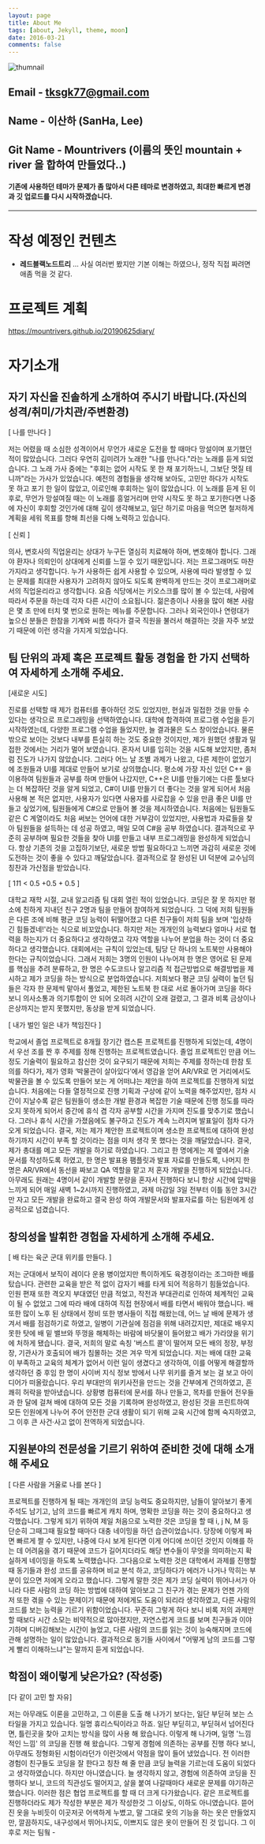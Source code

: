 ```yaml
---
layout: page
title: About Me
tags: [about, Jekyll, theme, moon]
date: 2016-03-21
comments: false
---
```

![thumnail](https://user-images.githubusercontent.com/36880919/57780181-b5ac9e80-7762-11e9-9089-5cb3c03f487c.jpg)

## Email - tksgk77@gmail.com
## Name - 이산하 (SanHa, Lee)
## Git Name - Mountrivers  (이름의 뜻인 mountain + river 을 합하여 만들었다..)

#### 기존에 사용하던 테마가 문제가 좀 많아서 다른 테마로 변경하였고, 최대한 빠르게 변경과 깃 업로드를 다시 시작하겠습니다. 


***

# 작성 예정인 컨텐츠
- **레드블랙노드트리** ... 사실 여러번 봤지만 기본 이해는 하였으나, 정작 직접 짜려면 애좀 먹을 것 같다.



# 프로젝트 계획
https://mountrivers.github.io/20190625diary/



# 자기소개

## 자기 자신을 진솔하게 소개하여 주시기 바랍니다.(자신의 성격/취미/가치관/주변환경)

[ 나를 만나다 ]

 저는 어렸을 때 소심한 성격이어서 무언가 새로운 도전을 할 때마다 망설이며 포기했던 적이 많았습니다. 그러다 우연히 김미려가 노래한 "나를 만나다."라는 노래를 듣게 되었습니다. 그 노래 가사 중에는 "후회는 없어 시작도 못 한 채 포기하느니, 그보단 멋질 테니까"라는 가사가 있었습니다. 예전의 경험들을 생각해 보아도, 고민만 하다가 시작도 못 하고 포기 한 일이 많았고, 이로인해 후회하는 일이 많았습니다. 이 노래를 듣게 된 이후로, 무언가 망설여질 때는 이 노래를 흥얼거리며 만약 시작도 못 하고 포기한다면 나중에 자신이 후회할 것인가에 대해 깊이 생각해보고, 일단 하기로 마음을 먹으면 철저하게 계획을 세워 목표를 향해 최선을 다해 노력하고 있습니다.
 
 [ 신뢰 ]
 
 의사, 변호사의 직업윤리는 상대가 누구든 열심히 치료해야 하며, 변호해야 합니다. 그래야 환자나 의뢰인이 상대에게 신뢰를 느낄 수 있기 때문입니다. 
 저는 프로그래머도 마찬가지라고 생각합니다. 누가 사용하든 쉽게 사용할 수 있으며, 사용에 따라 발생할 수 있는 문제를 최대한 사용자가 고려하지 않아도 되도록 완벽하게 만드는 것이 프로그래머로서의 직업윤리라고 생각합니다. 요즘 식당에서는 키오스크를 많이 볼 수 있는데, 사람에 따라서 주문을 하는데 각자 다른 시간이 소요됩니다. 젊은층이나 사용을 많이 해본 사람은 몇 초 만에 터치 몇 번으로 원하는 메뉴를 주문합니다. 그러나 외국인이나 연령대가 높으신 분들은 한참을 기계와 씨름 하다가 결국 직원을 불러서 해결하는 것을 자주 보았기 때문에 이런 생각을 가지게 되었습니다. 
 
 ## 팀 단위의 과제 혹은 프로젝트 활동 경험을 한 가지 선택하여 자세하게 소개해 주세요.
 
 [새로운 시도]
 
 진로를 선택할 때 제가 컴퓨터를 좋아하던 것도 있었지만, 현실과 밀접한 것을 만들 수 있다는 생각으로 프로그래밍을 선택하였습니다. 대학에 합격하여 프로그램 수업을 듣기 시작하였는데, 다양한 프로그램 수업을 들었지만, 늘 결과물은 도스 창이었습니다. 물론 밖으로 보이는 것보다 내부를 튼실히 하는 것도 중요한 것이지만, 제가 원했던 생활과 밀접한 것에서는 거리가 멀어 보였습니다. 혼자서 UI를 입히는 것을 시도해 보았지만, 좀처럼 진도가 나가지 않았습니다. 그러다 어느 날 조별 과제가 나왔고, 다른 제한이 없었기에 조원들과 UI를 제대로 만들어 보기로 상의했습니다.
 평소에 가장 자신 있던 C++ 을 이용하여 팀원들과 공부를 하며 만들어 나갔지만, C++은 UI를 만들기에는 다른 툴보다는 더 복잡하단 것을 알게 되었고, C#이 UI를 만들기 더 좋다는 것을 알게 되어서 처음 사용해 본 적은 없지만, 사용자가 있다면 사용자를 사로잡을 수 있을 만큼 좋은 UI를 만들고 싶었기에, 팀원들에게 C#으로 만들어 볼 것을 제시하였습니다. 처음에는 팀원들도 같은 C 계열이라도 처음 써보는 언어에 대한 거부감이 있었지만, 사용법과 자료들을 찾아 팀원들을 설득하는 데 성공 하였고, 매일 모여 C#을 공부 하였습니다. 결과적으로 꾸준히 공부하며 필요한 것들을 찾아 UI를 만들고 내부 프로그래밍을 완성하게 되었습니다. 항상 기존의 것을 고집하기보단, 새로운 방법 필요하다고 느끼면 과감히 새로운 것에 도전하는 것이 좋을 수 있다고 깨달았습니다. 결과적으로 잘 완성된 UI 덕분에 교수님의 칭찬과 가산점을 받았습니다.
 
 
 [ 1*1*1 < 0.5 +0.5 + 0.5 ]
 
대학교 재학 시절, 교내 알고리즘 팀 대회 열린 적이 있었습니다. 코딩은 잘 못 하지만 평소에 친하게 지내던 친구 2명과 팀을 만들어 참여하게 되었습니다.
그 덕에 저희 팀원들은 다른 조에 비해 평균 코딩 능력이 뒤떨어졌고 다른 친구들이 저희 팀을 보며 '입상하긴 힘들겠네!'라는 식으로 비꼬았습니다. 하지만 저는 개개인의 능력보다 얼마나 서로 협력을 하는지가 더 중요하다고 생각하였고 각자 역할을 나누어 분업을 하는 것이 더 중요하다고 생각했습니다.
 대회에서는 규칙이 있었는데, 팀당 단 하나의 노트북만 사용해야 한다는 규칙이었습니다. 그래서 저희는 3명의 인원이 나누어져 한 명은 영어로 된 문제를 핵심을 추려 분류하고, 한 명은 수도코드나 알고리즘 적 접근방법으로 해결방법을 제시하고 제가 코딩을 하는 방식으로 분업하였습니다.  저희보다 평균 코딩 실력이 높던 팀들은 각자 한 문제씩 맡아서 풀었고, 제한된 노트북 한 대로 서로 돌아가며 코딩을 하다 보니 의사소통과 의기투합이 안 되어 오히려 시간이 오래 걸렸고, 그 결과 비록 금상이나 은상까지는 받지 못했지만, 동상을 받게 되었습니다.
 
 [ 내가 벌인 일은 내가 책임진다 ]
 
학교에서 졸업 프로젝트로 8개월 장기간 캡스톤 프로젝트를 진행하게 되었는데, 4명이서 우선 조를 짠 후 주제를 정해 진행하는 프로젝트였습니다.
 졸업 프로젝트인 만큼 어느 정도 기술력이 필요하고 참신한 것이 요구되기 때문에 저희는 주제를 정하는데 한참 토의를 하다가, 제가 영화 ‘박물관이 살아있다’에서 영감을 얻어 AR/VR로 먼 거리에서도 박물관을 볼 수 있도록 만들어 보는 게 어떠냐는 제안을 하여 프로젝트를 진행하게 되었습니다.
 처음에는 다들 열정적으로 진행 기획과 구상에 같이 노력을 해주었지만, 점차 시간이 지날수록 같은 팀원들이 생소한 개발 환경과 복잡한 기술 때문에 진행 정도를 따라오지 못하게 되어서 중간에 휴식 겸 각자 공부할 시간을 가지며 진도를 맞추기로 했습니다. 그러나 휴식 시간을 가졌음에도 불구하고 진도가 계속 느려지며 발표일이 점차 다가오게 되었습니다.
 결국, 저는 제가 제안한 프로젝트이며 생소한 프로젝트에 대하여 완성하기까지 시간이 부족 할 것이라는 점을 미처 생각 못 했다는 것을 깨달았습니다. 결국, 제가 총대를 메고 모든 개발을 하기로 하였습니다. 그리고 한 명에게는 제 옆에서 기술 문서를 작성하도록 하였고, 한 명은 발표용 팸플릿과 발표 자료를 만들도록, 나머지 한 명은 AR/VR에서 동선을 짜보고 QA 역할을 맡고 저 혼자 개발을 진행하게 되었습니다. 
 아무래도 원래는 4명이서 같이 개발할 분량을 혼자서 진행하다 보니 항상 시간에 압박을 느끼게 되어 매일 새벽 1~2시까지 진행하였고, 과제 마감일 3일 전부터 이틀 동안 3시간만 자고 모든 개발을 완료하고 결국 완성 하여 개발문서와 발표자료를 하는 팀원에게 성공적으로 넘겼습니다.
 
## 창의성을 발휘한 경험을 자세하게 소개해 주세요.
 
 [ 배 타는 육군 군대 위키를 만들다. ]
 
 저는 군대에서 보직이 레이다 운용 병이었지만 특이하게도 육경정이라는 조그마한 배를 탔습니다. 관련한 교육을 받은 적 없이 갑자기 배를 타게 되어 적응하기 힘들었습니다. 인원 편재 또한 격오지 부대였던 만큼 적었고, 작전과 부대관리로 인하여 체계적인 교육이 될 수 없었고 그에 따라 배에 대하여 직접 현장에서 배를 타면서 배워야 했습니다. 
 배 또한 많이 노후 된 상태에서 정비 또한 병사들이 직접 해왔는데, 어느 날 배에 문제가 생겨서 배를 점검하기로 하였고, 일병이 기관실에 점검을 위해 내려갔지만, 제대로 배우지 못한 탓에 배 밑 밸브와 뚜껑을 해체하는 바람에 바닷물이 들어왔고 배가 가라앉을 위기에 처하게 됐습니다. 결국, 저희의 말로 속칭 '버스트 콜'이 떨어져 모든 배의 정장, 부정장, 기관사가 호출되어 배가 침몰하는 것은 겨우 막게 되었습니다. 
 저는 배에 대한 교육이 부족하고 교육의 체계가 없어서 이런 일이 생겼다고 생각하여, 이를 어떻게 해결할까 생각하던 중 후임 한 명이 사이버 지식 정보 방에서 나무 위키를 즐겨 보는 걸 보고 아이디어가 떠올랐습니다. 
 우리 부대만의 위키사전을 만드는 것을 간부에게 건의하였고, 흔쾌히 허락을 받아냈습니다. 상황병 컴퓨터에 문서를 하나 만들고, 목차를 만들어 전우들과 한 달에 걸쳐 배에 대하여 모든 것을 기록하며 완성하였고, 완성된 것을 프린트하여 모든 인원에게 나누어 주어 안전한 군대 생활이 되기 위해 교육 시간에 함께 숙지하였고, 그 이후 큰 사건·사고 없이 전역하게 되었습니다.
 
## 지원분야의 전문성을 기르기 위하여 준비한 것에 대해 소개해 주세요

[ 다른 사람을 거울로 나를 본다 ]

 프로젝트를 진행하게 될 때는 개개인의 코딩 능력도 중요하지만, 남들이 알아보기 좋게 주석도 남기고, 남의 코드를 빠르게 캐치 하며, 명확한 코딩을 하는 것이 중요하다고 생각했습니다. 
 그렇게 되기 위하여 제일 처음으로 노력한 것은 코딩을 할 때 i, j N, M 등 단순히 그때그때 필요할 때마다 대충 네이밍을 하던 습관이었습니다. 당장에 이렇게 짜면 빠르게 짤 수 있지만, 나중에 다시 보게 된다면 이게 어디에 쓰이던 것인지 이해를 하는 데 어려움을 겪기 때문에 코드가 길어지더라도 해당 변수들이 무엇을 의미하는지 확실하게 네이밍을 하도록 노력했습니다. 
 그다음으로 노력한 것은 대학에서 과제를 진행할 때 동기들과 완성 코드를 공유하며 비교 분석 하고, 코딩하다가 에러가 나거나 막히는 부분이 있으면 저에게 오라고 했습니다. 그렇게 말한 것은 제가 코딩 실력이 뛰어나서가 아니라 다른 사람의 코딩 하는 방법에 대하여 알아보고 그 친구가 겪는 문제가 언젠 가의 저 또한 겪을 수 있는 문제이기 때문에 저에게도 도움이 되리라 생각하였고, 다른 사람의 코드를 보는 능력을 기르기 위함이었습니다. 
 꾸준히 그렇게 하다 보니 비록 저의 과제만 할 때보다 시간 소모는 비약적으로 많아졌지만, 자연스럽게 코드를 보며 친구들과 이야기하며 디버깅해보는 시간이 늘었고, 다른 사람의 코드를 읽는 것이 능숙해지며 코드에 관해 설명하는 일이 많았습니다. 
 결과적으로 동기들 사이에서 "어떻게 남의 코드를 그렇게 빨리 이해하느냐"는 말까지 듣게 되었습니다. 

## 학점이 왜이렇게 낮은가요? (작성중)

[다 같이 고민 할 자유]

 저는 아무래도 이론을 고민하고, 그 이론을 도출 해 나가기 보다는, 일단 부딛혀 보는 스타일을 가지고 있습니다. 일명 휴리스틱이라고 하죠. 일단 부딛히고, 부딛혀서 넘어진다면, 틀린곳을 찾아 고치는 방식을 많이 사용 해 왔습니다. 이렇게 해 나가며, 일명 '느낌적인 느낌' 의 코딩을 진행 해 왔습니다. 그렇게 경험에 의존하는 공부를 진행 하다 보니, 아무래도 정형화된 시험이라던가 이런것에서 약점을 많이 들어 냈었습니다. 전 이러한 경험이 친구들도 코딩을 잘 한다고 칭찬 해 줄 만큼 코딩 늘력을 기르는데 도움이 되었다고 생각하였습니다. 하지만 아니였습니다. 늘 생각하지 않고, 경험에 의존하여 코딩을 진행하다 보니, 코드의 직관성도 떨어지고, 살을 붙여 나갈때마다 새로운 문제를 야기하곤 했습니다. 이러한 점은 협업 프로젝트를 할 때 더 크게 다가왔습니다. 같은 프로젝트를 진행하더라도 제가 작성한 부분은 제가 작성한것 그 이상도, 이하도 아니였습니다. 뜯어진 옷을 누비듯이 이곳저곳 어색하게 누볐고, 말 그대로 옷의 기능을 하는 옷은 만들었지만, 깔끔하지도, 내구성에서 뛰어나지도, 이쁘지도 않은 옷이 만들어 진 것 입니다. 그 이후로 저는 팀웤 - 
 
 
 
 
 
 
 
